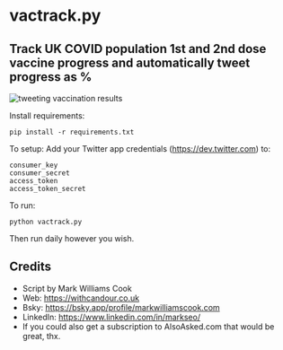 # vactrack.py
## Track UK COVID population 1st and 2nd dose vaccine progress and automatically tweet progress as %

![tweeting vaccination results](https://i.imgur.com/kDPQgA1.png)


Install requirements:
```
pip install -r requirements.txt

```
To setup:
Add your Twitter app credentials (https://dev.twitter.com) to:
```
consumer_key
consumer_secret
access_token
access_token_secret
```

To run:
```
python vactrack.py
```

Then run daily however you wish.

## Credits

- Script by Mark Williams Cook
- Web: https://withcandour.co.uk
- Bsky: https://bsky.app/profile/markwilliamscook.com
- LinkedIn: https://www.linkedin.com/in/markseo/
- If you could also get a subscription to AlsoAsked.com that would be great, thx.
